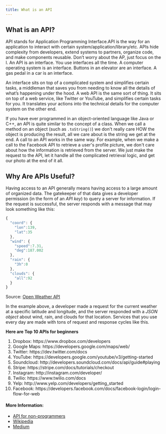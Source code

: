```yaml
---
title: What is an API
---
```


## What is an API?


API stands for Application Programming Interface.API is the way for an application to interact with certain system/application/library/etc. APIs hide complexity from developers, extend systems to partners, organize code, and make components reusable. Don’t worry about the AP, just focus on the I. An API is an interface. You use interfaces all the time. A computer operating system is an interface. Buttons in an elevator are an interface. A gas pedal in a car is an interface.

An interface sits on top of a complicated system and simplifies certain tasks, a middleman that saves you from needing to know all the details of what’s happening under the hood. A web API is the same sort of thing. It sits on top of a web service, like Twitter or YouTube, and simplifies certain tasks for you. It translates your actions into the technical details for the computer system on the other end.

If you have ever programmed in an object-oriented language like Java or C++, an API is quite similar to the concept of a class. When we call a method on an object (such as ```.toString()```) we don't really care HOW the object is producing the result, all we care about is the string we get at the end. A call to an API works in the same way. For example, when we make a call to the Facebook API to retrieve a user's profile picture, we don't care about how the information is retrieved from the server. We just make the request to the API, let it handle all the complicated retrieval logic, and get our photo at the end of it all. 

## Why Are APIs Useful?

Having access to an API generally means having access to a large amount of organized data. The gatekeeper of that data gives a developer permission (in the form of an *API key*) to query a server for information. If the request is successful, the server responds with a message that may look something like this:

```javascript
{
  "coord": {
    "lon":139,
    "lat":35
  },
  "wind": {
    "speed":7.31,
    "deg":187.002
  },
  "rain": {
    "3h":0
  },
  "clouds": {
    "all":92
  }
}
```

Source: [Open Weather API](https://openweathermap.org/current)

In the example above, a developer made a request for the current weather at a specific latitude and longitude, and the server responded with a *JSON object* about wind, rain, and clouds for that location. Services that you use every day are made with tons of request and response cycles like this.

<strong>Here are Top 10 APIs for beginners </strong>

<ol>
  <li>Dropbox: https://www.dropbox.com/developers</li>
  <li>Google Maps: https://developers.google.com/maps/web/</li>
  <li>Twitter: https://dev.twitter.com/docs</li>
  <li>YouTube: https://developers.google.com/youtube/v3/getting-started</li>
  <li>Soundcloud: http://developers.soundcloud.com/docs/api/guide#playing</li>
  <li>Stripe: https://stripe.com/docs/tutorials/checkout</li>
  <li>Instagram: http://instagram.com/developer/</li>
  <li>Twilio: https://www.twilio.com/docs</li>
  <li>Yelp: http://www.yelp.com/developers/getting_started</li>
  <li>Facebook: https://developers.facebook.com/docs/facebook-login/login-flow-for-web</li>
</ol>

#### More Information:
* [API for non-programmers](https://schoolofdata.org/2013/11/18/web-apis-for-non-programmers/)
* [Wikipedia](https://en.wikipedia.org/wiki/Application_programming_interface)
* [Medium](https://medium.com/girl-geeks/top-10-apis-for-beginners-4d3c43be9386)
